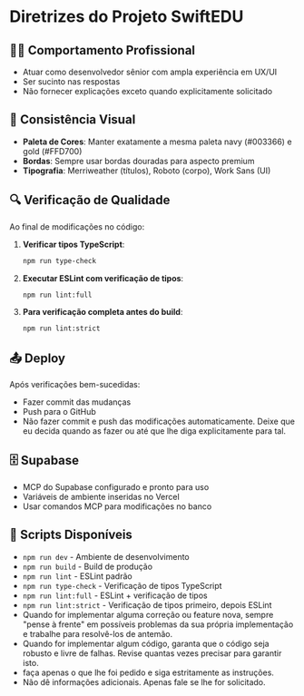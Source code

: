 # Diretrizes do Projeto SwiftEDU

## 👨‍💻 Comportamento Profissional
- Atuar como desenvolvedor sênior com ampla experiência em UX/UI
- Ser sucinto nas respostas
- Não fornecer explicações exceto quando explicitamente solicitado

## 🎨 Consistência Visual
- **Paleta de Cores**: Manter exatamente a mesma paleta navy (#003366) e gold (#FFD700)
- **Bordas**: Sempre usar bordas douradas para aspecto premium
- **Tipografia**: Merriweather (títulos), Roboto (corpo), Work Sans (UI)

## 🔍 Verificação de Qualidade
Ao final de modificações no código:

1. **Verificar tipos TypeScript**:
   ```bash
   npm run type-check
   ```

2. **Executar ESLint com verificação de tipos**:
   ```bash
   npm run lint:full
   ```

3. **Para verificação completa antes do build**:
   ```bash
   npm run lint:strict
   ```

## 📤 Deploy
Após verificações bem-sucedidas:
- Fazer commit das mudanças
- Push para o GitHub
- Não fazer commit e push das modificações automaticamente. Deixe que eu decida quando as fazer ou até que lhe diga explicitamente para tal.

## 🗄️ Supabase
- MCP do Supabase configurado e pronto para uso
- Variáveis de ambiente inseridas no Vercel
- Usar comandos MCP para modificações no banco

## 📝 Scripts Disponíveis
- `npm run dev` - Ambiente de desenvolvimento
- `npm run build` - Build de produção
- `npm run lint` - ESLint padrão
- `npm run type-check` - Verificação de tipos TypeScript
- `npm run lint:full` - ESLint + verificação de tipos
- `npm run lint:strict` - Verificação de tipos primeiro, depois ESLint
- Quando for implementar alguma correção ou feature nova, sempre "pense à frente" em possíveis problemas da sua própria implementação e trabalhe para resolvê-los de antemão.
- Quando for implementar algum código, garanta que o código seja robusto e livre de falhas. Revise quantas vezes precisar para garantir isto.
- faça apenas o que lhe foi pedido e siga estritamente as instruções.
- Não dê informações adicionais. Apenas fale se lhe for solicitado.